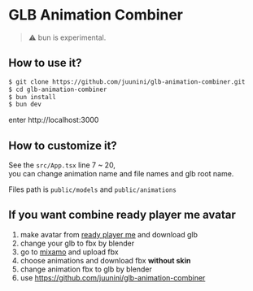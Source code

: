 # GLB Animation Combiner

> :warning: bun is experimental.  

## How to use it?

```sh
$ git clone https://github.com/juunini/glb-animation-combiner.git
$ cd glb-animation-combiner
$ bun install
$ bun dev
```

enter http://localhost:3000

## How to customize it?

See the `src/App.tsx` line 7 ~ 20,  
you can change animation name and file names and glb root name.  

Files path is `public/models` and `public/animations`  

## If you want combine ready player me avatar

1. make avatar from [ready player me](https://readyplayer.me) and download glb
2. change your glb to fbx by blender
3. go to [mixamo](https://www.mixamo.com) and upload fbx
4. choose animations and download fbx **without skin**
5. change animation fbx to glb by blender
6. use https://github.com/juunini/glb-animation-combiner
